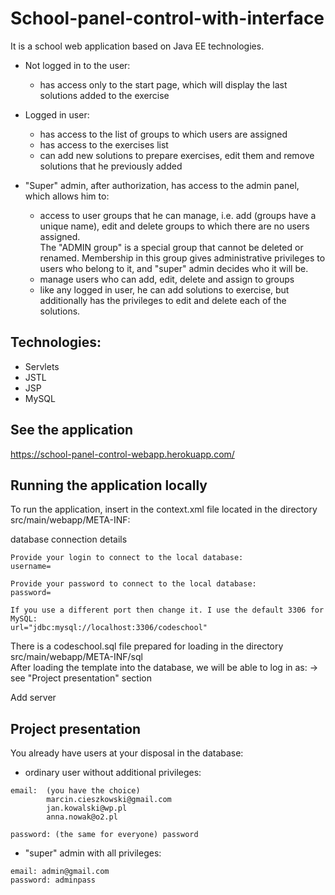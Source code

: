 # School-panel-control-with-interface

It is a school web application based on Java EE technologies. 
* Not logged in to the user: <br>
    - has access only to the start page, which will display the last solutions added to the exercise

* Logged in user: <br>
  - has access to the list of groups to which users are assigned
  - has access to the exercises list
  - can add new solutions to prepare exercises, edit them and remove solutions that he previously added

* "Super" admin, after authorization, has access to the admin panel, which allows him to:
  - access to user groups that he can manage, i.e. add (groups have a unique name), edit and delete groups to which there are no users assigned.<br>
  The "ADMIN group" is a special group that cannot be deleted or renamed. Membership in this group gives administrative privileges to users who belong to it, and "super" admin decides who it will be.
  - manage users who can add, edit, delete and assign to groups
  - like any logged in user, he can add solutions to exercise, but additionally has the privileges to edit and delete each of the solutions.
  
  
## Technologies:
* Servlets
* JSTL
* JSP
* MySQL


## See the application
https://school-panel-control-webapp.herokuapp.com/


## Running the application locally
To run the application, insert in the context.xml file located in the directory src/main/webapp/META-INF:

database connection details
```
Provide your login to connect to the local database:
username=
```

```
Provide your password to connect to the local database:
password=
```

```
If you use a different port then change it. I use the default 3306 for MySQL:
url="jdbc:mysql://localhost:3306/codeschool"
```

There is a codeschool.sql file prepared for loading in the directory src/main/webapp/META-INF/sql <br>
After loading the template into the database, we will be able to log in as: -> see "Project presentation" section

Add server


## Project presentation
You already have users at your disposal in the database:

* ordinary user without additional privileges:
```
email:  (you have the choice) 
        marcin.cieszkowski@gmail.com
        jan.kowalski@wp.pl
        anna.nowak@o2.pl

password: (the same for everyone) password
```

* "super" admin with all privileges:
```
email: admin@gmail.com
password: adminpass
```